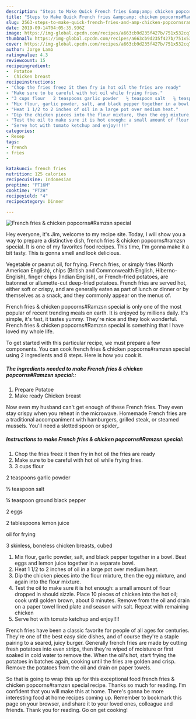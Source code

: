 ```yaml
---
description: "Steps to Make Quick French fries &amp;amp; chicken popcorns#Ramzsn special"
title: "Steps to Make Quick French fries &amp;amp; chicken popcorns#Ramzsn special"
slug: 2563-steps-to-make-quick-french-fries-and-amp-chicken-popcornsramzsn-special
date: 2019-09-14T04:05:35.936Z
image: https://img-global.cpcdn.com/recipes/a663cb9d235f427b/751x532cq70/french-fries-chicken-popcornsramzsn-special-recipe-main-photo.jpg
thumbnail: https://img-global.cpcdn.com/recipes/a663cb9d235f427b/751x532cq70/french-fries-chicken-popcornsramzsn-special-recipe-main-photo.jpg
cover: https://img-global.cpcdn.com/recipes/a663cb9d235f427b/751x532cq70/french-fries-chicken-popcornsramzsn-special-recipe-main-photo.jpg
author: Jorge Lamb
ratingvalue: 4.3
reviewcount: 15
recipeingredient:
-  Potatoe
-  Chicken breast
recipeinstructions:
- "Chop the fries freez it then fry in hot oil the fries are ready"
- "Make sure to be careful with hot oil while frying fries."
- "3 cups flour   2 teaspoons garlic powder   ½ teaspoon salt   ¼ teaspoon ground black pepper   2 eggs   2 tablespoons lemon juice   oil for frying   3 skinless, boneless chicken breasts, cubed"
- "Mix flour, garlic powder, salt, and black pepper together in a bowl. Beat eggs and lemon juice together in a separate bowl."
- "Heat 1 1/2 to 2 inches of oil in a large pot over medium heat."
- "Dip the chicken pieces into the flour mixture, then the egg mixture, and again into the flour mixture."
- "Test the oil to make sure it is hot enough: a small amount of flour dropped in should sizzle. Place 10 pieces of chicken into the hot oil; cook until golden brown, about 8 minutes. Remove from the oil and drain on a paper towel lined plate and season with salt. Repeat with remaining chicken"
- "Serve hot with tomato ketchup and enjoy!!!!"
categories:
- Resep
tags:
- french
- fries
- 

katakunci: french fries 
nutrition: 125 calories
recipecuisine: Indonesian
preptime: "PT16M"
cooktime: "PT2H"
recipeyield: "4"
recipecategory: Dinner

---
```



![French fries &amp; chicken popcorns#Ramzsn special](https://img-global.cpcdn.com/recipes/a663cb9d235f427b/751x532cq70/french-fries-chicken-popcornsramzsn-special-recipe-main-photo.jpg)

Hey everyone, it's Jim, welcome to my recipe site. Today, I will show you a way to prepare a distinctive dish, french fries &amp; chicken popcorns#ramzsn special. It is one of my favorites food recipes. This time, I'm gonna make it a bit tasty. This is gonna smell and look delicious.

Vegetable or peanut oil, for frying. French fries, or simply fries (North American English), chips (British and Commonwealth English, Hiberno-English), finger chips (Indian English), or French-fried potatoes, are batonnet or allumette-cut deep-fried potatoes. French fries are served hot, either soft or crispy, and are generally eaten as part of lunch or dinner or by themselves as a snack, and they commonly appear on the menus of.

French fries &amp; chicken popcorns#Ramzsn special is only one of the most popular of recent trending meals on earth. It is enjoyed by millions daily. It's simple, it's fast, it tastes yummy. They're nice and they look wonderful. French fries &amp; chicken popcorns#Ramzsn special is something that I have loved my whole life.


To get started with this particular recipe, we must prepare a few components. You can cook french fries &amp; chicken popcorns#ramzsn special using 2 ingredients and 8 steps. Here is how you cook it.

##### The ingredients needed to make French fries &amp; chicken popcorns#Ramzsn special::

1. Prepare  Potatoe
1. Make ready  Chicken breast


Now even my husband can&#39;t get enough of these French fries. They even stay crispy when you reheat in the microwave. Homemade French fries are a traditional accompaniment with hamburgers, grilled steak, or steamed mussels. You&#39;ll need a slotted spoon or spider,. 

##### Instructions to make French fries &amp; chicken popcorns#Ramzsn special:

1. Chop the fries freez it then fry in hot oil the fries are ready
1. Make sure to be careful with hot oil while frying fries.
1. 3 cups flour
 
2 teaspoons garlic powder
 
½ teaspoon salt
 
¼ teaspoon ground black pepper
 
2 eggs
 
2 tablespoons lemon juice
 
oil for frying
 
3 skinless, boneless chicken breasts, cubed
1. Mix flour, garlic powder, salt, and black pepper together in a bowl. Beat eggs and lemon juice together in a separate bowl.
1. Heat 1 1/2 to 2 inches of oil in a large pot over medium heat.
1. Dip the chicken pieces into the flour mixture, then the egg mixture, and again into the flour mixture.
1. Test the oil to make sure it is hot enough: a small amount of flour dropped in should sizzle. Place 10 pieces of chicken into the hot oil; cook until golden brown, about 8 minutes. Remove from the oil and drain on a paper towel lined plate and season with salt. Repeat with remaining chicken
1. Serve hot with tomato ketchup and enjoy!!!!


French fries have been a classic favorite for people of all ages for centuries. They&#39;re one of the best easy side dishes, and of course they&#39;re a staple pairing to a seared, juicy burger. Generally french fries are made by cutting fresh potatoes into even strips, then they&#39;re wiped of moisture or first soaked in cold water to remove the. When the oil&#39;s hot, start frying the potatoes in batches again, cooking until the fries are golden and crisp. Remove the potatoes from the oil and drain on paper towels. 

So that is going to wrap this up for this exceptional food french fries &amp; chicken popcorns#ramzsn special recipe. Thanks so much for reading. I'm confident that you will make this at home. There's gonna be more interesting food at home recipes coming up. Remember to bookmark this page on your browser, and share it to your loved ones, colleague and friends. Thank you for reading. Go on get cooking!
